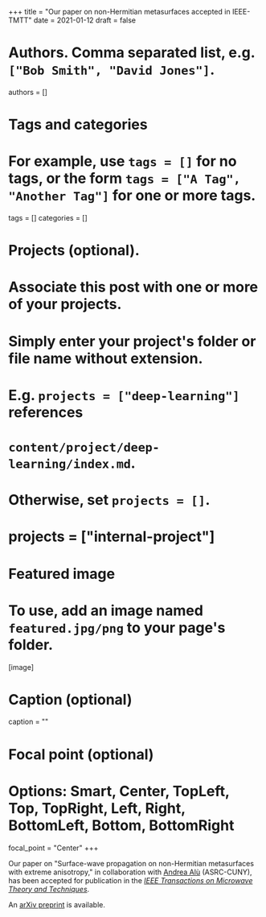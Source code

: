 +++
title = "Our paper on non-Hermitian metasurfaces accepted in IEEE-TMTT"
date = 2021-01-12
draft = false

# Authors. Comma separated list, e.g. `["Bob Smith", "David Jones"]`.
authors = []

# Tags and categories
# For example, use `tags = []` for no tags, or the form `tags = ["A Tag", "Another Tag"]` for one or more tags.
tags = []
categories = []

# Projects (optional).
#   Associate this post with one or more of your projects.
#   Simply enter your project's folder or file name without extension.
#   E.g. `projects = ["deep-learning"]` references 
#   `content/project/deep-learning/index.md`.
#   Otherwise, set `projects = []`.
# projects = ["internal-project"]

# Featured image
# To use, add an image named `featured.jpg/png` to your page's folder. 
[image]
  # Caption (optional)
  caption = ""

  # Focal point (optional)
  # Options: Smart, Center, TopLeft, Top, TopRight, Left, Right, BottomLeft, Bottom, BottomRight
  focal_point = "Center"
+++

Our paper on "Surface-wave propagation on non-Hermitian metasurfaces with extreme anisotropy,"
in collaboration with [Andrea Alù](https://www.gc.cuny.edu/Faculty/Core-Bios/Andrea-Alu) (ASRC-CUNY),
has been accepted for publication in the [*IEEE Transactions on Microwave Theory and Techniques*](https://mtt.org/publications/transactions/). 

An [arXiv preprint](https://arxiv.org/abs/2101.06641) is available.
